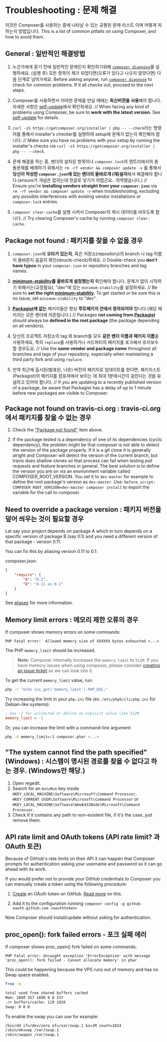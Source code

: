 <!--
    tagline: Solving problems
-->
# Troubleshooting : 문제 해결

이것은 Composer를 사용하는 중에 나타날 수 있는 공통된 문제 리스트 이며 어떻게 피하는지 방법입니다.
This is a list of common pitfalls on using Composer, and how to avoid them.

## General : 일반적인 해결방법

1. 누군가에게 묻기 전에 일반적인 문제인지 확인하기위해 [`composer diagnose`](../03-cli.md#diagnose)를 실행하세요. (실행 후) 모든 항목이 체크 되었다면(오류가 있다고 나오지 않앗다면) 다음 단계로 넘어가세요. Before asking anyone, run [`composer diagnose`](../03-cli.md#diagnose) to check for common problems. If it all checks out, proceed to the next steps.

2. Composer를 사용하면서 어떠한 문제를 만날 때에는 **최신버젼을 사용**해야 합니다. 자세한 사항은 [self-update](../03-cli.md#self-update)에서 확인하세요. // When facing any kind of problems using Composer, be sure to **work with the latest version**. See [self-update](../03-cli.md#self-update) for details.

3. `curl -sS https://getcomposer.org/installer | php -- --check`라는 명령어를 통해서 installer's checker를 실행하여 setup에 문제가 없는지 확인해야 합니다. // Make sure you have no problems with your setup by running the installer's checks via `curl -sS https://getcomposer.org/installer | php -- --check`.

4. 문제 해결을 하는 중, 벤더의 설치된 항목이나 `composer.lock`의 엔트리에서의 충돌문제를 배제하기 위해서는 `rm -rf vendor && composer update -v` 를 통해서 **당신이 작성한 `composer.json`에 있는 벤더의 올바르게 (재)설치**해서 해결해야 합니다.(ensure가 개념은 잡히는데 한글로 넣기가 어렵군요.. 의역했습니다.) // Ensure you're **installing vendors straight from your `composer.json`** via `rm -rf vendor && composer update -v` when troubleshooting, excluding any possible interferences with existing vendor installations or `composer.lock` entries.

5. `composer clear-cache`를 실행 시켜서 Composer의 케시 데이터를 비우도록 합니다. // Try clearing Composer's cache by running `composer clear-cache`.

## Package not found : 패키지를 찾을 수 없을 경우

1. `composer.json`에 **오타가 있는지**, 혹은 저장소(repository)의 branch 나 tag 이름이 올바른지 꼼꼼히 확인(doucle-check)하세요. // Double-check you **don't have typos** in your `composer.json` or repository branches and tag names.

2. **[minimum-stability](../04-schema.md#minimum-stability)를 올바르게 설정했는지** 확인해야 합니다. 문제가 없이 시작하기 위해서는(교정필요), "dev"에 있는 `minimum-stability`를 설정하세요. // Be sure to **set the right [minimum-stability](../04-schema.md#minimum-stability)**. To get started or be sure this is no issue, set `minimum-stability` to "dev".

3. **[Packagist](https://packagist.org/)에 없는** 페키지들은 항상 **루트페키지 안에서 정의되어야** 합니다.(해당 페키지는 모든 벤더에 의존됩니다.) // Packages **not coming from [Packagist](https://packagist.org/)** should always be **defined in the root package** (the package depending on all vendors).

4. 당신의 프로젝트 저장소의 tag 와 branch들 모두 **같은 벤더 이름과 패키지 이름**을 사용하세요, 특히 `replace`를 사용하거나 서드파티의 패키지를 포크해서 유지보수 할 경우도요.  // Use the **same vendor and package name** throughout all branches and tags of your repository, especially when maintaining a third party fork and using `replace`.

5. 만약 최근에 출시된(발표된, 나온) 버전의 패키지로 업데이트를 한다면, 패키지스트(Packagist)의 패키지를 컴포져에서 보이는 데 최대 1분에시간이 걸린다는 것을 유념하고 있어야 합니다. // If you are updating to a recently published version of a package, be aware that Packagist has a delay of up to 1 minute before new packages are visible to Composer.

## Package not found on travis-ci.org : travis-ci.org에서 패키지를 찾을 수 없는 경우

1. Check the ["Package not found"](#package-not-found) item above.

2. If the package tested is a dependency of one of its dependencies (cyclic dependency), the problem might be that composer is not able to detect the version of the package properly. If it is a git clone it is generally alright and Composer will detect the version of the current branch, but travis does shallow clones so that process can fail when testing pull requests and feature branches in general.
   The best solution is to define the version you are on via an environment variable called COMPOSER_ROOT_VERSION. You set it to `dev-master` for example to define the root package's version as `dev-master`.
   Use: `before_script: COMPOSER_ROOT_VERSION=dev-master composer install` to export the variable for the call to composer.

## Need to override a package version : 패키지 버전을 덮어 씌우는 것이 필요할 경우 

Let say your project depends on package A which in turn depends on a specific version of package B (say 0.1) and you need a different version of that package - version 0.11.

You can fix this by aliasing version 0.11 to 0.1:

composer.json:

```json
{
    "require": {
        "A": "0.2",
        "B": "0.11 as 0.1"
    }
}
```

See [aliases](aliases.md) for more information.

## Memory limit errors : 메모리 제한 오류의 경우

If composer shows memory errors on some commands:

`PHP Fatal error:  Allowed memory size of XXXXXX bytes exhausted <...>`

The PHP `memory_limit` should be increased.

> **Note:** Composer internally increases the `memory_limit` to `512M`.
> If you have memory issues when using composer, please consider [creating
> an issue ticket](https://github.com/composer/composer/issues) so we can look into it.

To get the current `memory_limit` value, run:

```sh
php -r "echo ini_get('memory_limit').PHP_EOL;"
```

Try increasing the limit in your `php.ini` file (ex. `/etc/php5/cli/php.ini` for
Debian-like systems):

```ini
; Use -1 for unlimited or define an explicit value like 512M
memory_limit = -1
```

Or, you can increase the limit with a command-line argument:

```sh
php -d memory_limit=-1 composer.phar <...>
```

## "The system cannot find the path specified" (Windows) : 시스템이 명시된 경로를 찾을 수 없다고 하는 경우. (Windows만 해당.)

1. Open regedit.
2. Search for an `AutoRun` key inside `HKEY_LOCAL_MACHINE\Software\Microsoft\Command Processor`,
   `HKEY_CURRENT_USER\Software\Microsoft\Command Processor`
   or `HKEY_LOCAL_MACHINE\Software\Wow6432Node\Microsoft\Command Processor`.
3. Check if it contains any path to non-existent file, if it's the case, just remove them.

## API rate limit and OAuth tokens (API rate limit? 과 OAuth 토큰)

Because of GitHub's rate limits on their API it can happen that Composer prompts for authentication asking your username and password so it can go ahead with its work.

If you would prefer not to provide your GitHub credentials to Composer you can manually create a token using the following procedure:

1. [Create](https://github.com/settings/applications) an OAuth token on GitHub.
[Read more](https://github.com/blog/1509-personal-api-tokens) on this.

2. Add it to the configuration running `composer config -g github-oauth.github.com <oauthtoken>`

Now Composer should install/update without asking for authentication.

## proc_open(): fork failed errors - 포크 실패 에러
If composer shows proc_open() fork failed on some commands:

`PHP Fatal error: Uncaught exception 'ErrorException' with message 'proc_open(): fork failed - Cannot allocate memory' in phar`

This could be happening because the VPS runs out of memory and has no Swap space enabled.

```sh
free -m

total used free shared buffers cached
Mem: 2048 357 1690 0 0 237
-/+ buffers/cache: 119 1928
Swap: 0 0 0
```

To enable the swap you can use for example:

```sh
/bin/dd if=/dev/zero of=/var/swap.1 bs=1M count=1024
/sbin/mkswap /var/swap.1
/sbin/swapon /var/swap.1
```

